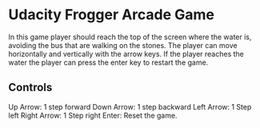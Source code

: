 Udacity Frogger Arcade Game
===============================

In this game player should reach the top of the screen where the water is,
avoiding the bus that are walking on the stones. The player can move
horizontally and vertically with the arrow keys. If the player reaches the water
the player can press the enter key to restart the game.

## Controls

Up Arrow: 1 step forward
Down Arrow: 1 step backward
Left Arrow: 1 Step left
Right Arrow: 1 Step right
Enter: Reset the game. 
